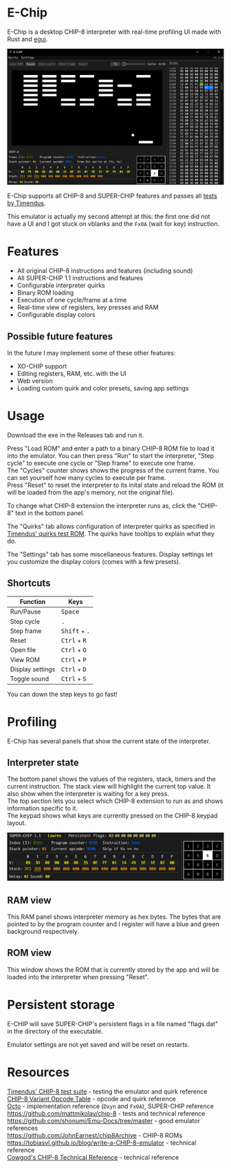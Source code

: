 # E-Chip

E-Chip is a desktop CHIP-8 interpreter with real-time profiling UI made with Rust and [egui](https://github.com/emilk/egui).

![playing breakout](breakout.png)

E-Chip supports all CHIP-8 and SUPER-CHIP features and passes all [tests by Timendus](https://github.com/Timendus/chip8-test-suite?tab=readme-ov-file#flags-test).

This emulator is actually my second attempt at this: the first one did not have a UI and I got stuck on vblanks and the `Fx0A` (wait for key) instruction.

# Features

- All original CHIP-8 instructions and features (including sound)
- All SUPER-CHIP 1.1 instructions and features
- Configurable interpreter quirks
- Binary ROM loading
- Execution of one cycle/frame at a time
- Real-time view of registers, key presses and RAM
- Configurable display colors

## Possible future features

In the future I may implement some of these other features:

- XO-CHIP support
- Editing registers, RAM, etc. with the UI
- Web version
- Loading custom quirk and color presets, saving app settings

# Usage

Download the exe in the Releases tab and run it.

Press "Load ROM" and enter a path to a binary CHIP-8 ROM file to load it into the emulator. You can then press "Run" to start the interpreter, "Step cycle" to execute one cycle or "Step frame" to execute one frame.  
The "Cycles" counter shows shows the progress of the current frame. You can set yourself how many cycles to execute per frame.  
Press "Reset" to reset the interpreter to its inital state and reload the ROM (it will be loaded from the app's memory, not the original file).

To change what CHIP-8 extension the interpreter runs as, click the "CHIP-8" text in the bottom panel.

The "Quirks" tab allows configuration of interpreter quirks as specified in [Timendus' quirks test ROM](https://github.com/Timendus/chip8-test-suite?tab=readme-ov-file#quirks-test). The quirks have tooltips to explain what they do.

The "Settings" tab has some miscellaneous features. Display settings let you customize the display colors (comes with a few presets).

## Shortcuts

| Function          | Keys
| -                 | -
| Run/Pause         | <kbd>Space</kbd>
| Step cycle        | <kbd>.</kbd>
| Step frame        | <kbd>Shift</kbd> + <kbd>.</kbd>
| Reset             | <kbd>Ctrl</kbd> + <kbd>R</kbd>
| Open file         | <kbd>Ctrl</kbd> + <kbd>O</kbd>
| View ROM          | <kbd>Ctrl</kbd> + <kbd>P</kbd>
| Display settings  | <kbd>Ctrl</kbd> + <kbd>D</kbd>
| Toggle sound      | <kbd>Ctrl</kbd> + <kbd>S</kbd>

You can down the step keys to go fast!

# Profiling

E-Chip has several panels that show the current state of the interpreter.

## Interpreter state

The bottom panel shows the values of the registers, stack, timers and the current instruction. The stack view will highlight the current top value. It also show when the interpreter is waiting for a key press.  
The top section lets you select which CHIP-8 extension to run as and shows information specific to it.  
The keypad shows what keys are currently pressed on the CHIP-8 keypad layout.

![interpreter state](interpreter_state.png)

## RAM view

This RAM panel shows interpreter memory as hex bytes. The bytes that are pointed to by the program counter and I register will have a blue and green background respectively.

## ROM view

This window shows the ROM that is currently stored by the app and will be loaded into the interpreter when pressing "Reset".

# Persistent storage

E-CHIP will save SUPER-CHIP's persistent flags in a file named "flags.dat" in the directory of the executable.

Emulator settings are not yet saved and will be reset on restarts.

# Resources

[Timendus' CHIP-8 test suite](https://github.com/Timendus/chip8-test-suite) - testing the emulator and quirk reference  
[CHIP-8 Variant Opcode Table](https://chip8.gulrak.net) - opcode and quirk reference  
[Octo](https://johnearnest.github.io/Octo/) - implementation reference (`Dxyn` and `Fx0A`), SUPER-CHIP <!-- and XO-CHIP not implemented yet --> reference  
https://github.com/mattmikolay/chip-8 - tests and technical reference
https://github.com/shonumi/Emu-Docs/tree/master - good emulator references  
https://github.com/JohnEarnest/chip8Archive - CHIP-8 ROMs  
https://tobiasvl.github.io/blog/write-a-CHIP-8-emulator - technical reference  
[Cowgod's CHIP-8 Technical Reference](http://devernay.free.fr/hacks/chip8/C8TECH10.HTM) - technical reference  